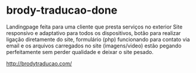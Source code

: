 # brody-traducao-done

Landingpage feita para uma cliente que presta serviços no exterior
Site responsivo e adaptativo para todos os dispositivos, botão para realizar ligação diretamente do site, formulário (php) funcionando para contato via email e os arquivos
carregados no site (imagens/video) estão pegando perfeitamente sem perder qualidade e deixar o site pesado.

http://brodytraducao.com/

